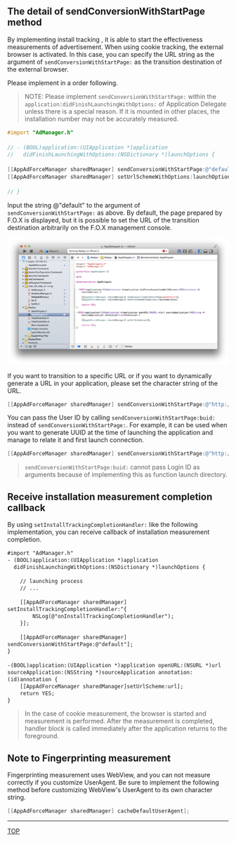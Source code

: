 ## The detail of sendConversionWithStartPage method

By implementing install tracking , it is able to start the effectiveness measurements of advertisement. When using cookie tracking, the external browser is activated. In this case, you can specify the URL string as the argument of `sendConversionWithStartPage:` as the transition destination of the external browser.

Please implement in a order following.

> NOTE: Please implement `sendConversionWithStartPage:` within the `application:didFinishLaunchingWithOptions:` of Application Delegate unless there is a special reason. If it is mounted in other places, the installation number may not be accurately measured.

```objective-c
#import "AdManager.h"

// - (BOOL)application:(UIApplication *)application
//   didFinishLaunchingWithOptions:(NSDictionary *)launchOptions {

[[AppAdForceManager sharedManager] sendConversionWithStartPage:@"default"];
[[AppAdForceManager sharedManager] setUrlSchemeWithOptions:launchOptions];

// }
```

Input the string @"default" to the argument of `sendConversionWithStartPage:` as above. By default, the page prepared by F.O.X is displayed, but it is possible to set the URL of the transition destination arbitrarily on the F.O.X management console.

![sendConversion01](./img01.png)

If you want to transition to a specific URL or if you want to dynamically generate a URL in your application, please set the character string of the URL.

```objective-c
[[AppAdForceManager sharedManager] sendConversionWithStartPage:@"http://yourhost.com/yourpage.html"];
```

You can pass the User ID by calling `sendConversionWithStartPage:buid:` instead of `sendConversionWithStartPage:`. For example, it can be used when you want to generate UUID at the time of launching the application and manage to relate it and first launch connection.

```objective-c
[[AppAdForceManager sharedManager] sendConversionWithStartPage:@"http://yourhost.com/yourpage.html" buid:@"{your uniq id}"];
```
> `sendConversionWithStartPage:buid:` cannot pass Login ID as arguments because of implementing this as function launch directory.

## Receive installation measurement completion callback

By using `setInstallTrackingCompletionHandler:` like the following implementation, you can receive callback of installation measurement completion.

```objc
#import "AdManager.h"
- (BOOL)application:(UIApplication *)application
  didFinishLaunchingWithOptions:(NSDictionary *)launchOptions {

    // launching process
    // ...

    [[AppAdForceManager sharedManager] setInstallTrackingCompletionHandler:^{
        NSLog(@"onInstallTrackingCompletionHandler");
    }];

    [[AppAdForceManager sharedManager] sendConversionWithStartPage:@"default"];
}

-(BOOL)application:(UIApplication *)application openURL:(NSURL *)url sourceApplication:(NSString *)sourceApplication annotation:(id)annotation {
    [[AppAdForceManager sharedManager]setUrlScheme:url];
    return YES;
}
```

> In the case of cookie measurement, the browser is started and measurement is performed. After the measurement is completed, handler block is called immediately after the application returns to the foreground.

## Note to Fingerprinting measurement

Fingerprinting measurement uses WebView, and you can not measure correctly if you customize UserAgent.
Be sure to implement the following method before customizing WebView's UserAgent to its own character string.

```objective-c
[[AppAdForceManager sharedManager] cacheDefaultUserAgent];
```

---
[TOP](/lang/en/README.md)
